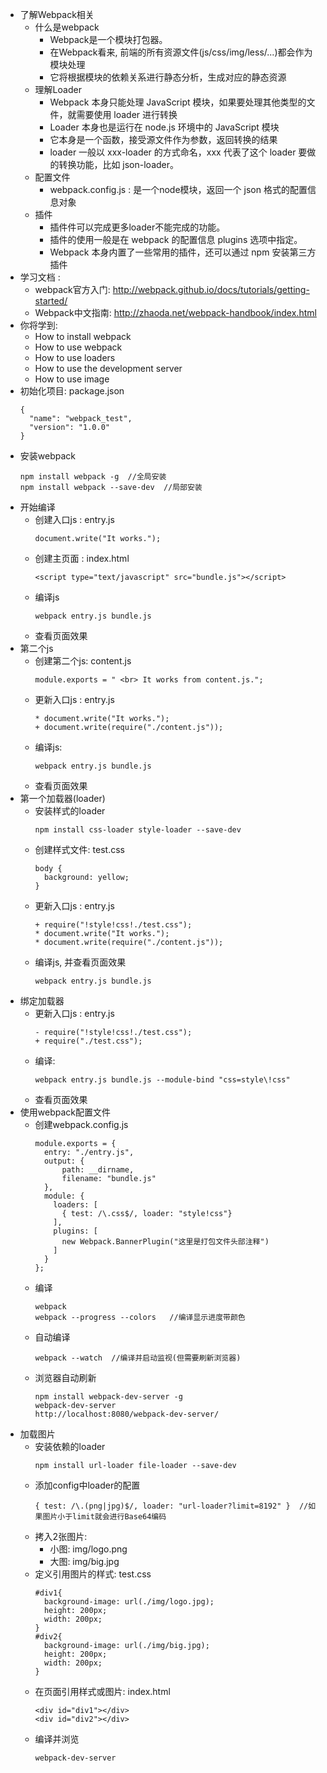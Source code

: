 * 了解Webpack相关
  * 什么是webpack
    * Webpack是一个模块打包器。
    * 在Webpack看来, 前端的所有资源文件(js/css/img/less/...)都会作为模块处理
    * 它将根据模块的依赖关系进行静态分析，生成对应的静态资源
  * 理解Loader
    * Webpack 本身只能处理 JavaScript 模块，如果要处理其他类型的文件，就需要使用 loader 进行转换
    * Loader 本身也是运行在 node.js 环境中的 JavaScript 模块
    * 它本身是一个函数，接受源文件作为参数，返回转换的结果
    * loader 一般以 xxx-loader 的方式命名，xxx 代表了这个 loader 要做的转换功能，比如 json-loader。
  * 配置文件
    * webpack.config.js : 是一个node模块，返回一个 json 格式的配置信息对象
  * 插件
    * 插件件可以完成更多loader不能完成的功能。
    * 插件的使用一般是在 webpack 的配置信息 plugins 选项中指定。
    * Webpack 本身内置了一些常用的插件，还可以通过 npm 安装第三方插件
* 学习文档 : 
  * webpack官方入门: http://webpack.github.io/docs/tutorials/getting-started/
  * Webpack中文指南: http://zhaoda.net/webpack-handbook/index.html
* 你将学到:
  * How to install webpack
  * How to use webpack
  * How to use loaders
  * How to use the development server
  * How to use image
* 初始化项目: package.json
  ```   
  {
    "name": "webpack_test",
    "version": "1.0.0"
  } 
  ```
* 安装webpack
  ```
  npm install webpack -g  //全局安装
  npm install webpack --save-dev  //局部安装
  ```
* 开始编译
  * 创建入口js : entry.js
    ```
    document.write("It works.");
    ```
  * 创建主页面 : index.html
    ```
    <script type="text/javascript" src="bundle.js"></script>
    ```
  * 编译js
    ```
    webpack entry.js bundle.js
    ```
  * 查看页面效果
* 第二个js
  * 创建第二个js: content.js
    ```
    module.exports = " <br> It works from content.js.";
    ```
  * 更新入口js : entry.js
    ```
    * document.write("It works.");
    + document.write(require("./content.js"));
    ```
  * 编译js:
    ```
    webpack entry.js bundle.js
    ```
  * 查看页面效果
* 第一个加载器(loader)
  * 安装样式的loader
    ```
    npm install css-loader style-loader --save-dev
    ```
  * 创建样式文件: test.css
    ```
    body {
      background: yellow;
    }
    ```
  * 更新入口js : entry.js
    ```
    + require("!style!css!./test.css");
    * document.write("It works.");
    * document.write(require("./content.js"));
    ```
  * 编译js, 并查看页面效果
    ```
    webpack entry.js bundle.js
    ```
* 绑定加载器
  * 更新入口js : entry.js
    ```
    - require("!style!css!./test.css");
    + require("./test.css");
    ```
  * 编译:
    ```
    webpack entry.js bundle.js --module-bind "css=style\!css"
    ```
  * 查看页面效果
* 使用webpack配置文件
  * 创建webpack.config.js
    ```
    module.exports = {
      entry: "./entry.js",
      output: {
          path: __dirname,
          filename: "bundle.js"
      },
      module: {
        loaders: [
          { test: /\.css$/, loader: "style!css"}
        ],
        plugins: [
          new Webpack.BannerPlugin("这里是打包文件头部注释")
        ]
      }
    };
    ```
  * 编译
    ```
    webpack
    webpack --progress --colors   //编译显示进度带颜色
    ```
  * 自动编译
    ```
    webpack --watch  //编译并启动监视(但需要刷新浏览器)
    ```
  * 浏览器自动刷新
    ```
    npm install webpack-dev-server -g
    webpack-dev-server
    http://localhost:8080/webpack-dev-server/
    ```
* 加载图片
    * 安装依赖的loader
      ```
      npm install url-loader file-loader --save-dev
      ```
    * 添加config中loader的配置
      ```
      { test: /\.(png|jpg)$/, loader: "url-loader?limit=8192" }  //如果图片小于limit就会进行Base64编码
      ```
    * 拷入2张图片: 
      * 小图: img/logo.png
      * 大图: img/big.jpg
    * 定义引用图片的样式: test.css
      ```
      #div1{
        background-image: url(./img/logo.jpg);
        height: 200px;
        width: 200px;
      }
      #div2{
        background-image: url(./img/big.jpg);
        height: 200px;
        width: 200px;
      }
      ```
    * 在页面引用样式或图片: index.html
      ```
      <div id="div1"></div>
      <div id="div2"></div>
      ```
    * 编译并浏览
      ```
      webpack-dev-server
      ```